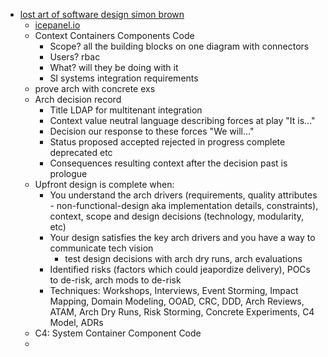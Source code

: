 - [lost art of software design simon brown](https://www.youtube.com/watch?v=36OTe7LNd6M)
	- [icepanel.io](https://icepanel.io)
	- Context Containers Components Code
		- Scope? all the building blocks on one diagram with connectors
		- Users? rbac
		- What? will they be doing with it
		- SI systems integration requirements
	- prove arch with concrete exs
	- Arch decision record
		- Title LDAP for multitenant integration
		- Context value neutral language describing forces at play "It is..."
		- Decision our response to these forces "We will..."
		- Status proposed accepted rejected in progress complete deprecated etc
		- Consequences resulting context after the decision past is prologue
	- Upfront design is complete when:
		- You understand the arch drivers (requirements, quality attributes - non-functional-design aka implementation details, constraints), context, scope and design decisions (technology, modularity, etc)
		- Your design satisfies the key arch drivers and you have a way to communicate tech vision 
			- test design decisions with arch dry runs, arch evaluations
		- Identified risks (factors which could jeapordize delivery), POCs to de-risk, arch mods to de-risk
		- Techniques: Workshops, Interviews, Event Storming, Impact Mapping, Domain Modeling, OOAD, CRC, DDD, Arch Reviews, ATAM, Arch Dry Runs, Risk Storming, Concrete Experiments, C4 Model, ADRs
	- C4: System Container Component Code
	- 